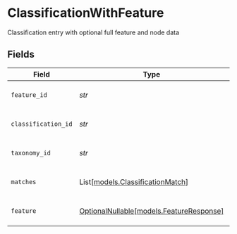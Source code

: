 # ClassificationWithFeature

Classification entry with optional full feature and node data


## Fields

| Field                                                                    | Type                                                                     | Required                                                                 | Description                                                              |
| ------------------------------------------------------------------------ | ------------------------------------------------------------------------ | ------------------------------------------------------------------------ | ------------------------------------------------------------------------ |
| `feature_id`                                                             | *str*                                                                    | :heavy_check_mark:                                                       | ID of the classified feature                                             |
| `classification_id`                                                      | *str*                                                                    | :heavy_check_mark:                                                       | ID of the classification run                                             |
| `taxonomy_id`                                                            | *str*                                                                    | :heavy_check_mark:                                                       | ID of the taxonomy used                                                  |
| `matches`                                                                | List[[models.ClassificationMatch](../models/classificationmatch.md)]     | :heavy_check_mark:                                                       | List of node matches with scores                                         |
| `feature`                                                                | [OptionalNullable[models.FeatureResponse]](../models/featureresponse.md) | :heavy_minus_sign:                                                       | Full feature object if requested                                         |